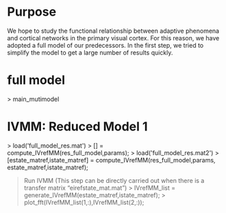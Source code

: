 Purpose
======
We hope to study the functional relationship between adaptive phenomena and cortical networks in the primary visual cortex. For this reason, we have adopted a full model of our predecessors.
In the first step, we tried to simplify the model to get a large number of results quickly.

# full model
\> main_mutimodel

# IVMM: Reduced Model 1
\> load('full_model_res.mat')
\> \[] = compute_IVrefMM(res_full_model,params);
\> load('full_model_res.mat2')
\> \[estate_matref,istate_matref] = compute_IVrefMM(res_full_model,params, estate_matref,istate_matref);
> Run IVMM (This step can be directly carried out when there is a transfer matrix “eirefstate_mat.mat”)
\> IVrefMM_list = generate_IVrefMM(estate_matref,istate_matref);
\> plot_fft(IVrefMM_list(1,:),IVrefMM_list(2,:));
